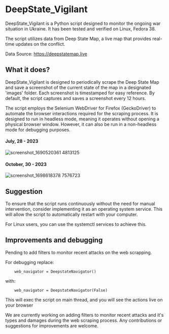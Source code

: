 # DeepState_Vigilant

DeepState_Vigilant is a Python script designed to monitor the ongoing war situation in Ukraine. It has been tested and verified on Linux, Fedora 38.

The script utilizes data from Deep State Map, a live map that provides real-time updates on the conflict.

Data Source: https://deepstatemap.live

##  What it does?

DeepState_Vigilant is designed to periodically scrape the Deep State Map and save a screenshot of the current state of the map in a designated 'images' folder. Each screenshot is timestamped for easy reference. By default, the script captures and saves a screenshot every 12 hours.

The script employs the Selenium WebDriver for Firefox (GeckoDriver) to automate the browser interactions required for the scraping process. It is designed to run in headless mode, meaning it operates without opening a physical browser window. However, it can also be run in a non-headless mode for debugging purposes.


#### July, 28 - 2023
![screenshot_1690520361 4813125](https://github.com/MrCabss69/DeepState_Vigilant/assets/48258972/f32f5004-6bd4-4776-b41c-942e0fc9c370)

#### October, 30 - 2023
![screenshot_1698618378 7576723](https://github.com/MrCabss69/DeepState_Vigilant/assets/48258972/44f35b36-44f7-4d35-b7c3-13bee6209b66)
## Suggestion
To ensure that the script runs continuously without the need for manual intervention, consider implementing it as an operating system service. This will allow the script to automatically restart with your computer.

For Linux users, you can use the systemctl services to achieve this.

## Improvements and debugging
Pending to add filters to monitor recent attacks on the web scrapping.

For debugging replace:

        web_navigator = DeepstateNavigator()

with:


        web_navigator = DeepstateNavigator(False)

This will exec the script on main thread, and you will see the actions live on your browser


We are currently working on adding filters to monitor recent attacks and it's types and damages during the web scraping process. Any contributions or suggestions for improvements are welcome.

